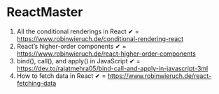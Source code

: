 # ReactMaster

1. All the conditional renderings in React ✔ = https://www.robinwieruch.de/conditional-rendering-react
2. React’s higher-order components ✔ = https://www.robinwieruch.de/react-higher-order-components
3. bind(), call(), and apply() in JavaScript ✔ = https://dev.to/rajatmehra05/bind-call-and-apply-in-javascript-3ml
4. How to fetch data in React  ✔ = https://www.robinwieruch.de/react-fetching-data
